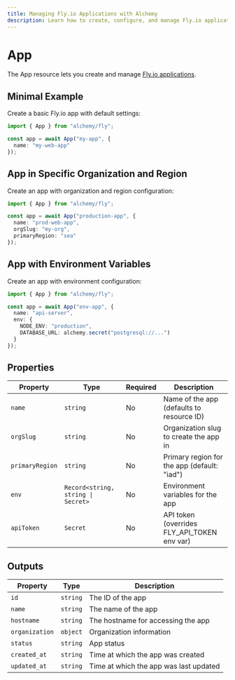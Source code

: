 ```yaml
---
title: Managing Fly.io Applications with Alchemy
description: Learn how to create, configure, and manage Fly.io applications using Alchemy.
---
```


# App

The App resource lets you create and manage [Fly.io applications](https://fly.io/docs/apps/).

## Minimal Example

Create a basic Fly.io app with default settings:

```ts
import { App } from "alchemy/fly";

const app = await App("my-app", {
  name: "my-web-app"
});
```

## App in Specific Organization and Region

Create an app with organization and region configuration:

```ts
import { App } from "alchemy/fly";

const app = await App("production-app", {
  name: "prod-web-app",
  orgSlug: "my-org",
  primaryRegion: "sea"
});
```

## App with Environment Variables

Create an app with environment configuration:

```ts
import { App } from "alchemy/fly";

const app = await App("env-app", {
  name: "api-server",
  env: {
    NODE_ENV: "production",
    DATABASE_URL: alchemy.secret("postgresql://...")
  }
});
```

## Properties

| Property | Type | Required | Description |
|----------|------|----------|-------------|
| `name` | `string` | No | Name of the app (defaults to resource ID) |
| `orgSlug` | `string` | No | Organization slug to create the app in |
| `primaryRegion` | `string` | No | Primary region for the app (default: "iad") |
| `env` | `Record<string, string \| Secret>` | No | Environment variables for the app |
| `apiToken` | `Secret` | No | API token (overrides FLY_API_TOKEN env var) |

## Outputs

| Property | Type | Description |
|----------|------|-------------|
| `id` | `string` | The ID of the app |
| `name` | `string` | The name of the app |
| `hostname` | `string` | The hostname for accessing the app |
| `organization` | `object` | Organization information |
| `status` | `string` | App status |
| `created_at` | `string` | Time at which the app was created |
| `updated_at` | `string` | Time at which the app was last updated |